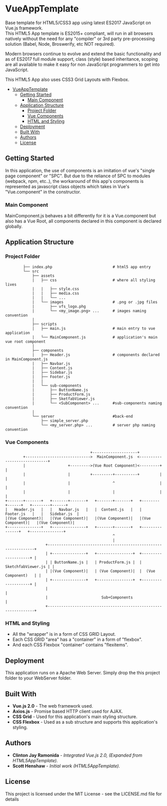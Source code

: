 # VueAppTemplate

Base template for HTML5/CSS3 app using latest ES2017 JavaScript on Vue.js framework.   
This HTML5 App template is ES2015+ compliant, will run in all browsers natively without the need for any "compiler" or 3rd party pre-processing solution (Babel, Node, Broswerify, etc NOT required).

Modern browsers continue to evolve and extend the basic functionality and as of ES2017 full module support, class (style) based inheritance, scoping are all available to make it easy for non JavaScript programmers to get into JavaScript.

This HTML5 App also uses CSS3 Grid Layouts with Flexbox. 

- [VueAppTemplate](#vueapptemplate)
    - [Getting Started](#getting-started)
        - [Main Component](#main-component)
    - [Application Structure](#application-structure)
        - [Project Folder](#project-folder)
        - [Vue Components](#vue-components)
        - [HTML and Styling](#html-and-styling)
    - [Deployment](#deployment)
    - [Built With](#built-with)
    - [Authors](#authors)
    - [License](#license)
## Getting Started
In this application, the use of components is an imitation of vue's "single page component" or "SPC". But due to the reliance of SPC to modules (webpack, npm, etc..), the workaround of this app's components is represented as javascript class objects which takes in Vue's "Vue.component" in the constructor. 

### Main Component
MainComponent.js behaves a bit differently for it is a Vue.component but also has a Vue Root, all components declared in this component is declared globally.  

## Application Structure
### Project Folder 

```
        ├── index.php                           # html5 app entry
        └── src
            ├── assets                  
            |   ├── css                         # where all styling lives
            |   |   ├── style.css
            |   |   ├── media.css
            |   |   └── ...                
            |   └── images                      # .png or .jpg files
            |       ├── vfs_logo.phg
            |       └── <my_image.png> ...      # images naming convention
            |         
            ├── scripts                 
            |   ├── main.js                     # main entry to vue application
            |   └── MainComponent.js            # application's main vue root component
            |
            ├── components                      
            |   ├── Header.js                   # components declared in MainComponent.js
            |   ├── Navbar.js                   
            |   ├── Content.js                  
            |   ├── Sidebar.js                  
            |   ├── Footer.js                   
            |   |
            |   └── sub-components
            |       ├── ButtonName.js
            |       ├── ProductForm.js
            |       ├── SketfabViewer.js
            |       └── <SubComponent> ...      #sub-components naming convention
            |
            └── server                          #back-end
                ├── simple_server.php           
                └── <my_server.php> ...         # server php naming convention
```

### Vue Components
```
                                      +--------------------+
        +----------------------------->  MainComponent.js  <-----------------------------+
        |                   +--------->(Vue Root Component)<---------+                   |
        |                   |         +---------+----------+         |                   |
        |                   |                   ^                    |                   |
        |                   |                   |                    |                   |
+-------+-------+   +-------+-------+   +-------+-------+   +--------+------+   +--------+------+
|   Header.js   |   |   Navbar.js   |   |  Content.js   |   |   Footer.js   |   |   Sidebar.js  |
|(Vue Component)|   |(Vue Component)|   |(Vue Component)|   |(Vue Component)|   |(Vue Component)|
+---------------+   +---------------+   +-------+-------+   +---------------+   +---------------+
                                                ^
                                                |
                  +----------------------------------------------------------------+
                  | +---------------+   +----------------+  +--------------------+ |
                  | | ButtonName.js |   | ProductForm.js |  | SketchfabViewer.js | |
                  | |(Vue Component)|   | (Vue Component)|  |  (Vue Component)   | |
                  | +---------------+   +----------------+  +--------------------+ |
                  |                                                                |
                  |                        Sub+Components                          |
                  +----------------------------------------------------------------+

```

### HTML and Styling
* All the "wrapper" is in a form of CSS GRID Layout.
* Each CSS GRID "area" has a "container" in a form of "flexbox".
* And each CSS Flexbox "container" contains "flexitems".  
## Deployment
This application runs on a Apache Web Server. 
Simply drop the this project folder to your WebServer folder. 
## Built With
* **Vue.js 2.0** - The web framework used. 
* **Axios.js** - Promise based HTTP client used for AJAX. 
* **CSS Grid** - Used for this application's main styling structure. 
* **CSS Flexbox** - Used as a sub structure and supports this application's styling. 
## Authors
* **Clinton Jay Ramonida** - *Integrated Vue.js 2.0, (Expanded from HTML5AppTemplate).*
* **Scott Henshaw** - *Initial work (HTML5AppTemplate).*
## License
This project is licensed under the MIT License - see the LICENSE.md file for details


